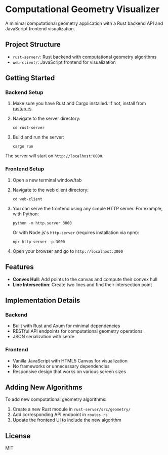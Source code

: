 # Computational Geometry Visualizer

A minimal computational geometry application with a Rust backend API and JavaScript frontend visualization.

## Project Structure

- `rust-server/`: Rust backend with computational geometry algorithms
- `web-client/`: JavaScript frontend for visualization

## Getting Started

### Backend Setup

1. Make sure you have Rust and Cargo installed. If not, install from [rustup.rs](https://rustup.rs/).

2. Navigate to the server directory:
   ```
   cd rust-server
   ```

3. Build and run the server:
   ```
   cargo run
   ```

The server will start on `http://localhost:8080`.

### Frontend Setup

1. Open a new terminal window/tab

2. Navigate to the web client directory:
   ```
   cd web-client
   ```

3. You can serve the frontend using any simple HTTP server. For example, with Python:
   ```
   python -m http.server 3000
   ```
   
   Or with Node.js's `http-server` (requires installation via npm):
   ```
   npx http-server -p 3000
   ```

4. Open your browser and go to `http://localhost:3000`

## Features

- **Convex Hull**: Add points to the canvas and compute their convex hull
- **Line Intersection**: Create two lines and find their intersection point

## Implementation Details

### Backend
- Built with Rust and Axum for minimal dependencies
- RESTful API endpoints for computational geometry operations
- JSON serialization with serde

### Frontend
- Vanilla JavaScript with HTML5 Canvas for visualization
- No frameworks or unnecessary dependencies
- Responsive design that works on various screen sizes

## Adding New Algorithms

To add new computational geometry algorithms:

1. Create a new Rust module in `rust-server/src/geometry/`
2. Add corresponding API endpoint in `routes.rs`
3. Update the frontend UI to include the new algorithm

## License

MIT
